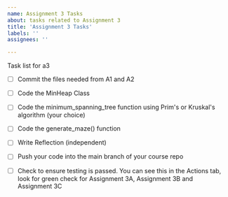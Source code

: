 ```yaml
---
name: Assignment 3 Tasks
about: tasks related to Assignment 3
title: 'Assignment 3 Tasks'
labels: ''
assignees: ''

---
```



Task list for a3

- [ ] Commit the files needed from A1 and A2
- [ ] Code the MinHeap Class
- [ ] Code the minimum_spanning_tree function using Prim's or Kruskal's algorithm (your choice)
- [ ] Code the generate_maze() function
- [ ] Write Reflection (independent)
- [ ] Push your code into the main branch of your course repo
- [ ] Check to ensure testing is passed.  You can see this in the Actions tab, look for green check for Assignment 3A, Assignment 3B and Assignment 3C



